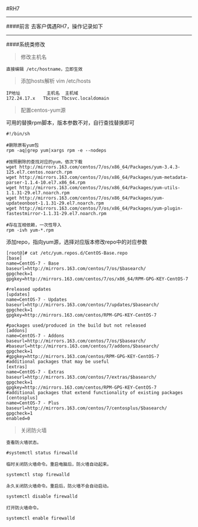 #RH7

***
####前言
去客户偶遇RH7，操作记录如下

***
####系统类修改
>修改主机名

	直接编辑 /etc/hostname，立即生效

>添加hosts解析
	vim /etc/hosts

	IP地址		  主机名  主机域
	172.24.17.x   Tbcsvc Tbcsvc.localdomain 

>配置centos-yum源

可用的替换rpm脚本，版本参数不对，自行查找替换即可

	#!/bin/sh

	#删除原有yum包
	rpm -aq|grep yum|xargs rpm -e --nodeps 
	
	#按照删除的查找对应的yum，依次下载
	wget http://mirrors.163.com/centos/7/os/x86_64/Packages/yum-3.4.3-125.el7.centos.noarch.rpm
	wget http://mirrors.163.com/centos/7/os/x86_64/Packages/yum-metadata-parser-1.1.4-10.el7.x86_64.rpm
	wget http://mirrors.163.com/centos/7/os/x86_64/Packages/yum-utils-1.1.31-29.el7.noarch.rpm
	wget http://mirrors.163.com/centos/7/os/x86_64/Packages/yum-updateonboot-1.1.31-29.el7.noarch.rpm
	wget http://mirrors.163.com/centos/7/os/x86_64/Packages/yum-plugin-fastestmirror-1.1.31-29.el7.noarch.rpm
	
	#存在互相依赖，一次性导入
	rpm -ivh yum-*.rpm


添加repo，指向yum源，选择对应版本修改repo中的对应参数


	[root@]# cat /etc/yum.repos.d/CentOS-Base.repo 
	[base]
	name=CentOS-7 - Base
	baseurl=http://mirrors.163.com/centos/7/os/$basearch/
	gpgcheck=1
	gpgkey=http://mirrors.163.com/centos/7/os/x86_64/RPM-GPG-KEY-CentOS-7 	
	
	#released updates
	[updates]
	name=CentOS-7 - Updates
	baseurl=http://mirrors.163.com/centos/7/updates/$basearch/
	gpgcheck=1
	gpgkey=http://mirrors.163.com/centos/RPM-GPG-KEY-CentOS-7
	 
	#packages used/produced in the build but not released
	[addons]
	name=CentOS-7 - Addons
	baseurl=http://mirrors.163.com/centos/7/os/$basearch/
	#baseurl=http://mirrors.163.com/centos/7/addons/$basearch/
	gpgcheck=1
	#gpgkey=http://mirrors.163.com/centos/RPM-GPG-KEY-CentOS-7
	#additional packages that may be useful
	[extras]
	name=CentOS-7 - Extras
	baseurl=http://mirrors.163.com/centos/7/extras/$basearch/
	gpgcheck=1
	gpgkey=http://mirrors.163.com/centos/RPM-GPG-KEY-CentOS-7
	#additional packages that extend functionality of existing packages
	[centosplus]
	name=CentOS-7 - Plus
	baseurl=http://mirrors.163.com/centos/7/centosplus/$basearch/
	gpgcheck=1
	enabled=0

	
>关闭防火墙

	查看防火墙状态。
	
	#systemctl status firewalld
	
	临时关闭防火墙命令。重启电脑后，防火墙自动起来。
	
	systemctl stop firewalld
	
	永久关闭防火墙命令。重启后，防火墙不会自动启动。
	
	systemctl disable firewalld
	
	打开防火墙命令。
	
	systemctl enable firewalld